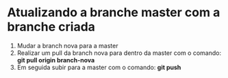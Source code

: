 # Atualizando a branche master com a branche criada

1. Mudar a branch nova para a master
2. Realizar um pull da branch nova para dentro da master com o comando: **git pull origin branch-nova**
3. Em seguida subir para a master com o comando: **git push**
